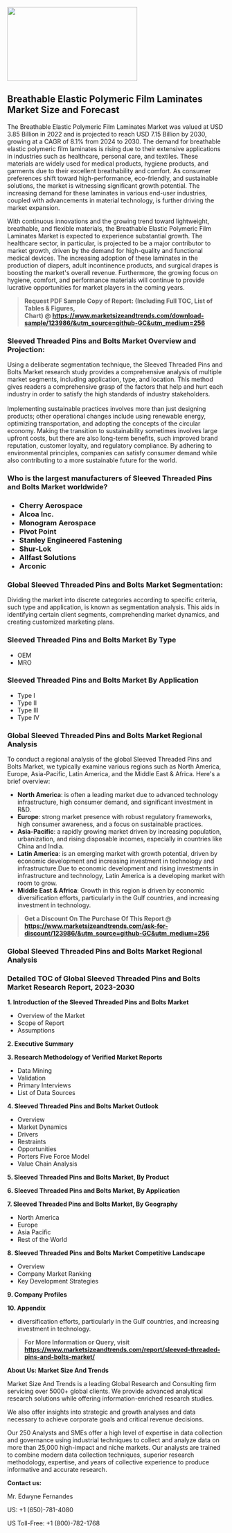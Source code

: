 <p><img class="alignnone size-medium wp-image-20088" src="https://ffe5etoiles.com/wp-content/uploads/2024/12/MST1-300x171.png" alt="" width="300" height="171" /></p><h2>Breathable Elastic Polymeric Film Laminates Market Size and Forecast</h2><p>The Breathable Elastic Polymeric Film Laminates Market was valued at USD 3.85 Billion in 2022 and is projected to reach USD 7.15 Billion by 2030, growing at a CAGR of 8.1% from 2024 to 2030. The demand for breathable elastic polymeric film laminates is rising due to their extensive applications in industries such as healthcare, personal care, and textiles. These materials are widely used for medical products, hygiene products, and garments due to their excellent breathability and comfort. As consumer preferences shift toward high-performance, eco-friendly, and sustainable solutions, the market is witnessing significant growth potential. The increasing demand for these laminates in various end-user industries, coupled with advancements in material technology, is further driving the market expansion.</p><p>With continuous innovations and the growing trend toward lightweight, breathable, and flexible materials, the Breathable Elastic Polymeric Film Laminates Market is expected to experience substantial growth. The healthcare sector, in particular, is projected to be a major contributor to market growth, driven by the demand for high-quality and functional medical devices. The increasing adoption of these laminates in the production of diapers, adult incontinence products, and surgical drapes is boosting the market's overall revenue. Furthermore, the growing focus on hygiene, comfort, and performance materials will continue to provide lucrative opportunities for market players in the coming years.</p></p><blockquote id="" class=""><strong>Request PDF Sample Copy of Report: (Including Full TOC, List of Tables &amp; Figures, Chart)&nbsp;@&nbsp;<strong><a href="https://www.marketsizeandtrends.com/download-sample/123986/&utm_source=github-GC&utm_medium=256" target="_blank">https://www.marketsizeandtrends.com/download-sample/123986/&utm_source=github-GC&utm_medium=256</a></strong></strong></blockquote><h3 id="" class="">Sleeved Threaded Pins and Bolts Market&nbsp;Overview and Projection:</h3><p id="" class="">Using a deliberate segmentation technique, the Sleeved Threaded Pins and Bolts Market research study provides a comprehensive analysis of multiple market segments, including application, type, and location. This method gives readers a comprehensive grasp of the factors that help and hurt each industry in order to satisfy the high standards of industry stakeholders. <br /> <br />Implementing sustainable practices involves more than just designing products; other operational changes include using renewable energy, optimizing transportation, and adopting the concepts of the circular economy. Making the transition to sustainability sometimes involves large upfront costs, but there are also long-term benefits, such improved brand reputation, customer loyalty, and regulatory compliance. By adhering to environmental principles, companies can satisfy consumer demand while also contributing to a more sustainable future for the world.</p><h3 id="" class="">Who is the largest manufacturers of&nbsp;Sleeved Threaded Pins and Bolts Market worldwide?</h3><h3 class=""><p><ul><li>Cherry Aerospace </li><li> Alcoa Inc. </li><li> Monogram Aerospace </li><li> Pivot Point </li><li> Stanley Engineered Fastening </li><li> Shur-Lok </li><li> Allfast Solutions </li><li> Arconic</li></ul></p></h3><h3 id="" class="">Global&nbsp;Sleeved Threaded Pins and Bolts Market Segmentation:</h3><p id="" class="">Dividing the market into discrete categories according to specific criteria, such type and application, is known as segmentation analysis. This aids in identifying certain client segments, comprehending market dynamics, and creating customized marketing plans.</p><h3 id="" class="">Sleeved Threaded Pins and Bolts Market&nbsp;By Type</h3><p><p><ul><li>OEM </li><li> MRO</p></li></ul></p></p><h3 id="" class="">Sleeved Threaded Pins and Bolts Market&nbsp;By Application</h3><p class=""><p><ul><li>Type I </li><li> Type II </li><li> Type III </li><li> Type IV</li></ul></p></p><h3 id="" class="">Global Sleeved Threaded Pins and Bolts Market Regional Analysis</h3><p id="" class="">To conduct a regional analysis of the global Sleeved Threaded Pins and Bolts Market, we typically examine various regions such as North America, Europe, Asia-Pacific, Latin America, and the Middle East &amp; Africa. Here's a brief overview:</p><ul><li><strong>North America</strong>: is often a leading market due to advanced technology infrastructure, high consumer demand, and significant investment in R&amp;D.</li><li><strong>Europe</strong>: strong market presence with robust regulatory frameworks, high consumer awareness, and a focus on sustainable practices.</li><li><strong>Asia-Pacific</strong>: a rapidly growing market driven by increasing population, urbanization, and rising disposable incomes, especially in countries like China and India.</li><li><strong>Latin America</strong>: is an emerging market with growth potential, driven by economic development and increasing investment in technology and infrastructure.Due to economic development and rising investments in infrastructure and technology, Latin America is a developing market with room to grow.</li><li><strong>Middle East &amp; Africa</strong>: Growth in this region is driven by economic diversification efforts, particularly in the Gulf countries, and increasing investment in technology.</li></ul><blockquote id="" class=""><strong>Get a Discount On The Purchase Of This Report @ <strong><a href="https://www.marketsizeandtrends.com/ask-for-discount/123986/&utm_source=github-GC&utm_medium=256" target="_blank">https://www.marketsizeandtrends.com/ask-for-discount/123986/&utm_source=github-GC&utm_medium=256</a></strong></strong></blockquote><h3 id="" class="">Global Sleeved Threaded Pins and Bolts Market Regional Analysis</h3><h3 id="" class="">Detailed TOC of Global Sleeved Threaded Pins and Bolts Market Research Report, 2023-2030</h3><p id="" class=""><strong>1. Introduction of the Sleeved Threaded Pins and Bolts Market</strong></p><ul><li>Overview of the Market</li><li>Scope of Report</li><li>Assumptions</li></ul><p id="" class=""><strong>2. Executive Summary</strong></p><p id="" class=""><strong>3. Research Methodology of Verified Market Reports</strong></p><ul><li>Data Mining</li><li>Validation</li><li>Primary Interviews</li><li>List of Data Sources</li></ul><p id="" class=""><strong>4. Sleeved Threaded Pins and Bolts Market Outlook</strong></p><ul><li>Overview</li><li>Market Dynamics</li><li>Drivers</li><li>Restraints</li><li>Opportunities</li><li>Porters Five Force Model</li><li>Value Chain Analysis</li></ul><p id="" class=""><strong>5. Sleeved Threaded Pins and Bolts Market, By Product</strong></p><p id="" class=""><strong>6. Sleeved Threaded Pins and Bolts Market, By Application</strong></p><p id="" class=""><strong>7. Sleeved Threaded Pins and Bolts Market, By Geography</strong></p><ul><li>North America</li><li>Europe</li><li>Asia Pacific</li><li>Rest of the World</li></ul><p id="" class=""><strong>8. Sleeved Threaded Pins and Bolts Market Competitive Landscape</strong></p><ul><li>Overview</li><li>Company Market Ranking</li><li>Key Development Strategies</li></ul><p id="" class=""><strong>9. Company Profiles</strong></p><p id="" class=""><strong>10. Appendix</strong></p><ul><li>diversification efforts, particularly in the Gulf countries, and increasing investment in technology.</li></ul><blockquote id="" class=""><strong>For More Information or Query, visit <strong><strong><a href="https://www.marketsizeandtrends.com/report/sleeved-threaded-pins-and-bolts-market/" target="_blank">https://www.marketsizeandtrends.com/report/sleeved-threaded-pins-and-bolts-market/</a></strong></strong></strong></blockquote><p id="" class=""><strong>About Us: Market Size And Trends</strong></p><p id="" class="">Market Size And Trends is a leading Global Research and Consulting firm servicing over 5000+ global clients. We provide advanced analytical research solutions while offering information-enriched research studies.</p><p id="" class="">We also offer insights into strategic and growth analyses and data necessary to achieve corporate goals and critical revenue decisions.</p><p id="" class="">Our 250 Analysts and SMEs offer a high level of expertise in data collection and governance using industrial techniques to collect and analyze data on more than 25,000 high-impact and niche markets. Our analysts are trained to combine modern data collection techniques, superior research methodology, expertise, and years of collective experience to produce informative and accurate research.</p><p id="" class=""><strong>Contact us:</strong></p><p id="" class="">Mr. Edwyne Fernandes</p><p id="" class="">US: +1 (650)-781-4080</p><p id="" class="">US Toll-Free: +1 (800)-782-1768</p>
